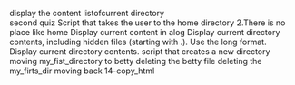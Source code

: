 display the content listofcurrent directory                   
second quiz 
Script that takes the user to the home directory
 2.There is no place like home
 Display current content in alog
Display current directory contents, including hidden files (starting with .). Use the long format.
 Display current directory contents.
 script that creates a new directory
 moving my_fist_directory to betty
deleting the  betty file
 deleting the my_firts_dir
moving back
14-copy_html
